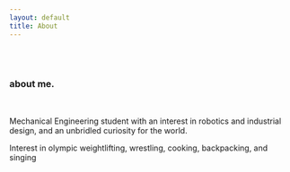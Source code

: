 ```yaml
---
layout: default
title: About 
---
```


<!--------------- hero image starts here --------------->
<div class="container">
    <div class="row">
        <div class="about image wow animate__animated animate__fadeInUp" data-wow-duration="1s" data-wow-delay="0.5s"></div>
    </div>
</div>

<!--------------- hero section starts here --------------->
<div class="container">
    <div class="hero-content">
        <br><br>
          <div class="row">
                <h3  class="wow animate__animated animate__fadeInUp" data-wow-duration="2s" data-wow-delay="0.5s">about me.</h3><br>
                <p class="wow animate__animated animate__fadeInUp">Mechanical Engineering student with an interest in robotics and industrial design, and an unbridled curiosity for the world. </p>
                <p class="wow animate__animated animate__fadeInUp" data-wow-delay="0.2s"> Interest in olympic weightlifting, wrestling, cooking, backpacking, and singing</p>
          </div>
    </div>
</div>
<!--------------- hero section ends here --------------->

